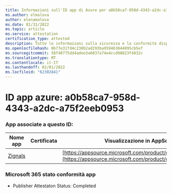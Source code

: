 ```yaml
---
title: Informazioni sull'ID app di Azure per a0b58ca7-958d-4343-a2dc-a75f2eeb0953
ms.author: elmalova
author: elenamalova
ms.date: 01/31/2022
ms.topic: article
ms.service: attestation
certification_type: attested
description: Tutte le informazioni sulla sicurezza e la conformità disponibili per a0b58ca7-958d-4343-a2dc-a75f2eeb0953.
ms.openlocfilehash: 0b77e31fd4c230b2ad293ba959463844095cb5ef
ms.sourcegitcommit: 58f40775dd4adee3a6037a74e4ccd98823f4832c
ms.translationtype: MT
ms.contentlocale: it-IT
ms.lasthandoff: 02/01/2022
ms.locfileid: "62302841"
---
```

# <a name="azure-app-id-a0b58ca7-958d-4343-a2dc-a75f2eeb0953"></a>ID app azure: a0b58ca7-958d-4343-a2dc-a75f2eeb0953


### <a name="apps-associated-with-this-id"></a>App associate a questo ID:
| **Nome app** | **Certificata** | **Visualizzazione in AppSource** |
|--------------|---------------|-----------------------|
| [Zignals](https://docs.microsoft.com/microsoft-365-app-certification/forward/WA200003201) |  | [https://appsource.microsoft.com/product/office/WA200003201](https://appsource.microsoft.com/product/office/WA200003201) |

### <a name="microsoft-365-app-compliance-status"></a>Microsoft 365 stato conformità app
- Publisher Attestaton Status: Completed
